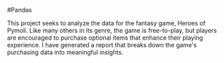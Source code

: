 #Pandas

This project seeks to analyze the data for the fantasy game, Heroes of Pymoli. Like many others in its genre, the game is free-to-play, but players are encouraged to purchase optional items that enhance their playing experience. I have generated a report that breaks down the game's purchasing data into meaningful insights.
